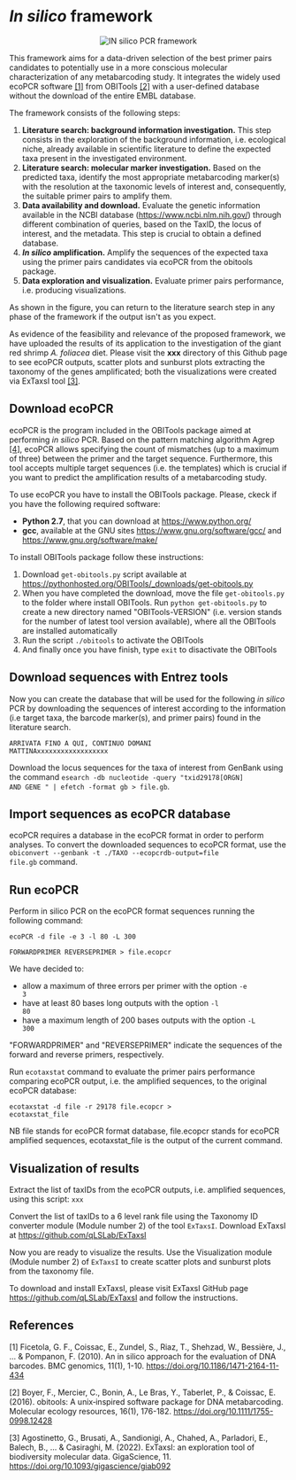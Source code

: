 # *In silico* framework 

<p align="center">
  <img src="https://user-images.githubusercontent.com/86804408/156333546-aca868b4-f3df-47d2-a148-9516b52ec0b4.jpg" alt="IN silico PCR framework"/>
</p>

This framework aims for a data-driven selection of the best primer pairs candidates to potentially use in a more conscious molecular characterization of any metabarcoding study. It integrates the widely used ecoPCR software <a href="https://bmcgenomics.biomedcentral.com/articles/10.1186/1471-2164-11-434">[1]</a> from OBITools <a href=https://onlinelibrary.wiley.com/doi/full/10.1111/1755-0998.12428>[2]</a> with a user-defined database without the download of the entire EMBL database. 

The framework consists of the following steps: 
1. **Literature search: background information investigation.** This step consists in the exploration of the background information, i.e. ecological niche, already available in scientific literature to define the expected taxa present in the investigated environment.
2. **Literature search: molecular marker investigation.** Based on the predicted taxa, identify the most appropriate metabarcoding marker(s) with the resolution at the taxonomic levels of interest and, consequently, the suitable primer pairs to amplify them.
3. **Data availability and download.** Evaluate the genetic information available in the NCBI database (https://www.ncbi.nlm.nih.gov/) through different combination of queries, based on the TaxID, the locus of interest, and the metadata. This step is crucial to obtain a defined database.
4. ***In silico* amplification.** Amplify the sequences of the expected taxa using the primer pairs candidates via ecoPCR from the obitools package. 
5. **Data exploration and visualization.** Evaluate primer pairs performance, i.e. producing visualizations. 

As shown in the figure, you can return to the literature search step in any phase of the framework if the output isn't as you expect.

As evidence of the feasibility and relevance of the proposed framework, we have uploaded the results of its application to the investigation of the giant red shrimp *A. foliacea* diet. Please visit the **xxx** directory of this Github page to see ecoPCR outputs, scatter plots and sunburst plots extracting the taxonomy of the genes amplificated; both the visualizations were created via ExTaxsI tool <a href="https://academic.oup.com/gigascience/article/doi/10.1093/gigascience/giab092/6514924?login=true">[3]</a>.

## Download ecoPCR

ecoPCR is the program included in the OBITools package aimed at performing *in silico* PCR. Based on the pattern matching algorithm Agrep <a href="https://www.usenix.org/legacy/publications/library/proceedings/wu.pdf">[4]</a>, ecoPCR allows specifying the count of mismatches (up to a maximum of three) between the primer and the target sequence. Furthermore, this tool accepts multiple target sequences (i.e. the templates) which is crucial if you want to predict the amplification results of a metabarcoding study.

To use ecoPCR you have to install the OBITools package. Please, ckeck if you have the following required software:
* **Python 2.7**, that you can download at https://www.python.org/
* **gcc**, available at the GNU sites https://www.gnu.org/software/gcc/ and https://www.gnu.org/software/make/

To install OBITools package follow these instructions:
1.  Download <code>get-obitools.py</code> script available at https://pythonhosted.org/OBITools/_downloads/get-obitools.py
2.  When you have completed the download, move the file <code>get-obitools.py</code> to the folder where install OBITools. Run <code>python get-obitools.py</code> to create a new directory named "OBITools-VERSION" (i.e. version stands for the number of latest tool version available), where all the OBITools are installed automatically
3.  Run the script <code>./obitools</code> to activate the OBITools
4.  And finally once you have finish, type <code>exit</code> to disactivate the OBITools

## Download sequences with Entrez tools

Now you can create the database that will be used for the following *in silico* PCR by downloading the sequences of interest according to the information (i.e  target taxa, the barcode marker(s), and primer pairs) found in the literature search.

<code>ARRIVATA FINO A QUI, CONTINUO DOMANI MATTINAxxxxxxxxxxxxxxxxxx</code>



Download the locus sequences for the taxa of interest from GenBank using the command <code>esearch -db nucleotide -query "txid29178[ORGN] AND GENE " | efetch -format gb > file.gb</code>. 

## Import sequences as ecoPCR database

ecoPCR requires a database in the ecoPCR format in order to perform analyses. To convert the downloaded sequences to ecoPCR format, use the <code>obiconvert --genbank -t ./TAXO --ecopcrdb-output=file file.gb</code> command. 

## Run ecoPCR

Perform in silico PCR on the ecoPCR format sequences running the following command:

<code>ecoPCR -d file -e 3 -l 80 -L 300 \
   FORWARDPRIMER REVERSEPRIMER > file.ecopcr</code>

We have decided to:
* allow a maximum of three errors per primer with the option <code>-e 3</code> 
* have at least 80 bases long outputs with the option <code>-l 80</code> 
* have a maximum length of 200 bases outputs with the option <code>-L 300</code>

"FORWARDPRIMER" and "REVERSEPRIMER" indicate the sequences of the forward and reverse primers, respectively.


Run <code>ecotaxstat</code> command to evaluate the primer pairs performance comparing ecoPCR output, i.e. the amplified sequences, to the original ecoPCR database:

<code>ecotaxstat -d file -r 29178 file.ecopcr > ecotaxstat_file</code>

NB file stands for ecoPCR format database, file.ecopcr stands for ecoPCR amplified sequences, ecotaxstat_file is the output of the current command.

## Visualization of results

Extract the list of taxIDs from the ecoPCR outputs, i.e. amplified sequences, using this script: <code>xxx</code>

Convert the list of taxIDs to a 6 level rank file using the Taxonomy ID converter module (Module number 2) of the tool <code>ExTaxsI</code>. Download ExTaxsI at https://github.com/qLSLab/ExTaxsI

Now you are ready to visualize the results. Use the Visualization module (Module number 2) of <code>ExTaxsI</code> to create scatter plots and sunburst plots from the taxonomy file.

To download and install ExTaxsI, please visit ExTaxsI GitHub page https://github.com/qLSLab/ExTaxsI and follow the instructions. 

## References

[1] Ficetola, G. F., Coissac, E., Zundel, S., Riaz, T., Shehzad, W., Bessière, J., ... & Pompanon, F. (2010). An in silico approach for the evaluation of DNA barcodes. BMC genomics, 11(1), 1-10. https://doi.org/10.1186/1471-2164-11-434

[2] Boyer, F., Mercier, C., Bonin, A., Le Bras, Y., Taberlet, P., & Coissac, E. (2016). obitools: A unix‐inspired software package for DNA metabarcoding. Molecular ecology resources, 16(1), 176-182. https://doi.org/10.1111/1755-0998.12428

[3] Agostinetto, G., Brusati, A., Sandionigi, A., Chahed, A., Parladori, E., Balech, B., ... & Casiraghi, M. (2022). ExTaxsI: an exploration tool of biodiversity molecular data. GigaScience, 11. https://doi.org/10.1093/gigascience/giab092
